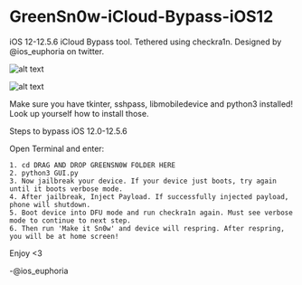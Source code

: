 # GreenSn0w-iCloud-Bypass-iOS12
iOS 12-12.5.6 iCloud Bypass tool. Tethered using checkra1n. Designed by @ios_euphoria on twitter.

![alt text](https://github.com/bartektenDev/GreenSn0w-iCloud-Bypass-iOS12/blob/main/extras/checkra1n/Screen%20Shot%202022-12-10%20at%2011.50.44%20PM.png=140x70)

![alt text](https://raw.githubusercontent.com/bartektenDev/GreenSn0w-iCloud-Bypass-iOS12/main/extras/checkra1n/Screen%20Shot%202022-12-10%20at%2011.51.02%20PM.png=140x70)

Make sure you have tkinter, sshpass, libmobiledevice and python3 installed! Look up yourself how to install those.

Steps to bypass iOS 12.0-12.5.6

Open Terminal and enter:
```
1. cd DRAG AND DROP GREENSN0W FOLDER HERE
2. python3 GUI.py
3. Now jailbreak your device. If your device just boots, try again until it boots verbose mode.
4. After jailbreak, Inject Payload. If successfully injected payload, phone will shutdown.
5. Boot device into DFU mode and run checkra1n again. Must see verbose mode to continue to next step.
6. Then run 'Make it Sn0w' and device will respring. After respring, you will be at home screen!
```

Enjoy <3 

-@ios_euphoria
